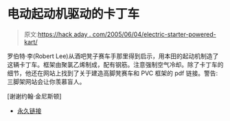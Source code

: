 # 电动起动机驱动的卡丁车

> 原文:[https://hack aday . com/2005/06/04/electric-starter-powered-kart/](https://hackaday.com/2005/06/04/electric-starter-powered-kart/)

罗伯特·李(Robert Lee)从酒吧凳子赛车手那里得到启示，用本田的起动机制造了这辆卡丁车。框架由聚氯乙烯制成，配有钢筋。注意强制空气冷却。除了卡丁车的细节，他还在网站上找到了关于建造高脚凳赛车和 PVC 框架的 pdf 链接。警告:三脚架网站会让你羡慕盲人。

[谢谢约翰·金尼斯顿]

*   [永久链接](http://robertklee10.tripod.com/shock_pictures.htm)